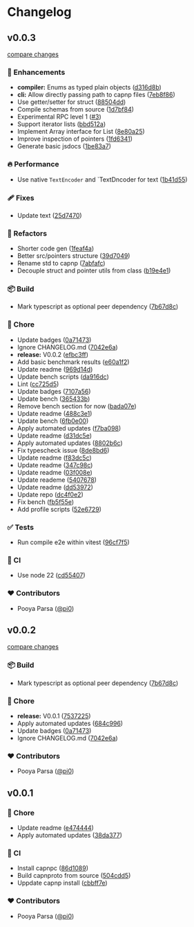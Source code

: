 # Changelog

## v0.0.3

[compare changes](https://github.com/pi0/capnp-es/compare/v0.0.2...v0.0.3)

### 🚀 Enhancements

- **compiler:** Enums as typed plain objects ([d316d8b](https://github.com/pi0/capnp-es/commit/d316d8b))
- **cli:** Allow directly passing path to capnp files ([7eb8f86](https://github.com/pi0/capnp-es/commit/7eb8f86))
- Use getter/setter for struct ([88504dd](https://github.com/pi0/capnp-es/commit/88504dd))
- Compile schemas from source ([1d7bf84](https://github.com/pi0/capnp-es/commit/1d7bf84))
- Experimental RPC level 1 ([#3](https://github.com/pi0/capnp-es/pull/3))
- Support iterator lists ([bbd512a](https://github.com/pi0/capnp-es/commit/bbd512a))
- Implement Array interface for List ([8e80a25](https://github.com/pi0/capnp-es/commit/8e80a25))
- Improve inspection of pointers ([1fd6341](https://github.com/pi0/capnp-es/commit/1fd6341))
- Generate basic jsdocs ([1be83a7](https://github.com/pi0/capnp-es/commit/1be83a7))

### 🔥 Performance

- Use native `TextEncoder` and `TextDncoder for text ([1b41d55](https://github.com/pi0/capnp-es/commit/1b41d55))

### 🩹 Fixes

- Update text ([25d7470](https://github.com/pi0/capnp-es/commit/25d7470))

### 💅 Refactors

- Shorter code gen ([1feaf4a](https://github.com/pi0/capnp-es/commit/1feaf4a))
- Better src/pointers structure ([39d7049](https://github.com/pi0/capnp-es/commit/39d7049))
- Rename std to capnp ([7abfafc](https://github.com/pi0/capnp-es/commit/7abfafc))
- Decouple struct and pointer utils from class ([b19e4e1](https://github.com/pi0/capnp-es/commit/b19e4e1))

### 📦 Build

- Mark typescript as optional peer dependency ([7b67d8c](https://github.com/pi0/capnp-es/commit/7b67d8c))

### 🏡 Chore

- Update badges ([0a71473](https://github.com/pi0/capnp-es/commit/0a71473))
- Ignore CHANGELOG.md ([7042e6a](https://github.com/pi0/capnp-es/commit/7042e6a))
- **release:** V0.0.2 ([efbc3ff](https://github.com/pi0/capnp-es/commit/efbc3ff))
- Add basic benchmark results ([e60a1f2](https://github.com/pi0/capnp-es/commit/e60a1f2))
- Update readme ([969d14d](https://github.com/pi0/capnp-es/commit/969d14d))
- Update bench scripts ([da916dc](https://github.com/pi0/capnp-es/commit/da916dc))
- Lint ([cc725d5](https://github.com/pi0/capnp-es/commit/cc725d5))
- Update badges ([7107a56](https://github.com/pi0/capnp-es/commit/7107a56))
- Update bench ([365433b](https://github.com/pi0/capnp-es/commit/365433b))
- Remove bench section for now ([bada07e](https://github.com/pi0/capnp-es/commit/bada07e))
- Update readme ([488c3e1](https://github.com/pi0/capnp-es/commit/488c3e1))
- Update bench ([6fb0e00](https://github.com/pi0/capnp-es/commit/6fb0e00))
- Apply automated updates ([f7ba098](https://github.com/pi0/capnp-es/commit/f7ba098))
- Update readme ([d31dc5e](https://github.com/pi0/capnp-es/commit/d31dc5e))
- Apply automated updates ([8802b6c](https://github.com/pi0/capnp-es/commit/8802b6c))
- Fix typescheck issue ([8de8bd6](https://github.com/pi0/capnp-es/commit/8de8bd6))
- Update readme ([f83dc5c](https://github.com/pi0/capnp-es/commit/f83dc5c))
- Update readme ([347c98c](https://github.com/pi0/capnp-es/commit/347c98c))
- Update readme ([03f008e](https://github.com/pi0/capnp-es/commit/03f008e))
- Update reademe ([5407678](https://github.com/pi0/capnp-es/commit/5407678))
- Update readme ([dd53972](https://github.com/pi0/capnp-es/commit/dd53972))
- Update repo ([dc4f0e2](https://github.com/pi0/capnp-es/commit/dc4f0e2))
- Fix bench ([fb5f55e](https://github.com/pi0/capnp-es/commit/fb5f55e))
- Add profile scripts ([52e6729](https://github.com/pi0/capnp-es/commit/52e6729))

### ✅ Tests

- Run compile e2e within vitest ([96cf7f5](https://github.com/pi0/capnp-es/commit/96cf7f5))

### 🤖 CI

- Use node 22 ([cd55407](https://github.com/pi0/capnp-es/commit/cd55407))

### ❤️ Contributors

- Pooya Parsa ([@pi0](http://github.com/pi0))

## v0.0.2

[compare changes](https://github.com/pi0/capnp-es/compare/v0.0.1...v0.0.2)

### 📦 Build

- Mark typescript as optional peer dependency ([7b67d8c](https://github.com/pi0/capnp-es/commit/7b67d8c))

### 🏡 Chore

- **release:** V0.0.1 ([7537225](https://github.com/pi0/capnp-es/commit/7537225))
- Apply automated updates ([684c996](https://github.com/pi0/capnp-es/commit/684c996))
- Update badges ([0a71473](https://github.com/pi0/capnp-es/commit/0a71473))
- Ignore CHANGELOG.md ([7042e6a](https://github.com/pi0/capnp-es/commit/7042e6a))

### ❤️ Contributors

- Pooya Parsa ([@pi0](http://github.com/pi0))

## v0.0.1

### 🏡 Chore

- Update readme ([e474444](https://github.com/pi0/capnp-es/commit/e474444))
- Apply automated updates ([38da377](https://github.com/pi0/capnp-es/commit/38da377))

### 🤖 CI

- Install capnpc ([86d1089](https://github.com/pi0/capnp-es/commit/86d1089))
- Build capnproto from source ([504cdd5](https://github.com/pi0/capnp-es/commit/504cdd5))
- Uppdate capnp install ([cbbff7e](https://github.com/pi0/capnp-es/commit/cbbff7e))

### ❤️ Contributors

- Pooya Parsa ([@pi0](http://github.com/pi0))
